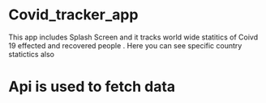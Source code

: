 # Covid_tracker_app

This app includes Splash Screen and it tracks world wide statitics of Coivd 19 effected and recovered people . Here you can see specific country statictics also

# Api  is used to fetch data 


